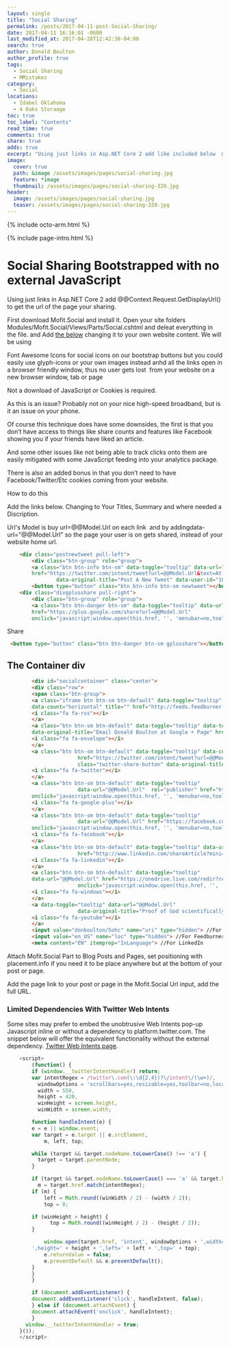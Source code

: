 ```yaml
---
layout: single
title: "Social Sharing"
permalink: /posts/2017-04-11-post-Social-Sharing/
date: 2017-04-11 16:16:01 -0600
last_modified_at: 2017-04-28T12:42:38-04:00
search: true
author: Donald Boulton
author_profile: true
tags:
  - Social Sharing
  - MMistakes
category:
  - Social
locations:
  - Idabel Oklahoma
  - 4 Oaks Storaage
toc: true
toc_label: "Contents"
read_time: true
comments: true
share: true
adds: true
excerpt: "Using just links in Asp.NET Core 2 add like included below  @@Context.Request.GetDisplayUrl(), to get the url of the page your sharing. View the source of this repo to see how to do it in Jekyll"
image:
  cover: true
  path: &image /assets/images/pages/social-sharing.jpg
  feature: *image
  thumbnail: /assets/images/pages/social-sharing-320.jpg
header:
  image: /assets/images/pages/social-sharing.jpg
  teaser: /assets/images/pages/social-sharing-320.jpg       
---
```


{% include octo-arm.html %}

{% include page-intro.html %}

# Social Sharing Bootstrapped with no external JavaScript

Using just links in Asp.NET Core 2 add @@Context.Request.GetDisplayUrl() to get the url of the page your sharing.

First download Mofit.Social and install it. Open your site folders Modules/Mofit.Social/Views/Parts/Social.cshtml and deleat everything in the file. and Add [the below](#below) changing it to your own website content. We will be using 

Font Awesome Icons for social icons on our bootstrap buttons but you could easily use glyph-icons or your own images instead anhd all the links open in a browser friendly window, thus no user gets lost  from your website on a new browser window, tab or page

Not a download of JavaScript or Cookies is required.

As this is an issue? Probably not on your nice high-speed broadband, but is it an issue on your phone.

Of course this technique does have some downsides, the first is that you don’t have access to things like share counts and features like Facebook showing you if your friends have liked an article.

And some other issues like not being able to track clicks onto them are easily mitigated with some JavaScript feeding into your analytics package.

There is also an added bonus in that you don’t need to have Facebook/Twitter/Etc cookies coming from your website.

How to do this

Add the links below. Changing to Your Titles, Summary and where needed a Discription.

Url's Model is buy url=@@Model.Url on each link  and by addingdata-url="@@Model.Url" so the page your user is on gets shared, instead of your website home url.

```html
    <div class="postnewtweet pull-left">
        <div class="btn-group" role="group">
        <a class="btn btn-info btn-sm" data-toggle="tooltip" data-url="@@Model.Url"
        href="https://twitter.com/intent/tweet?url=@@Model.Url&text=At Don Boulton.com&via=donboulton"
                data-original-title="Post A New Tweet" data-user-id="105217183">
        <button type="button" class="btn btn-info btn-sm newtweet"></button>Tweet</a>
    <div class="divgplusshare pull-right">
        <div class="btn-group" role="group">
        <a class="btn btn-danger btn-sm" data-toggle="tooltip" data-url="@@Model.Url"
        href="https://plus.google.com/share?url=@@Model.Url"
        onclick="javascript:window.open(this.href, '', 'menubar=no,toolbar=no,resizable=yes,scrollbars=yes,height=600,width=600');return false;" data-original-title="Share on Google+">
```

 Share

```html
 <button type="button" class="btn btn-danger btn-sm gplusshare"></button></a>
 ```

## The Container div

```html
        <div id="socialcontainer" class="center">
        <div class="row">
        <span class="btn-group">
        <a class="iframe btn btn-sm btn-default" data-toggle="tooltip" data-url="@@Model.Url"
        data-count="horizontal" title="" href="http://feeds.feedburner.com/donboulton/Sohc" data-original-title="Don Boulton Blog RSS">
        <i class="fa fa-rss"></i>
        </a>
        <a class="btn btn-sm btn-default" data-toggle="tooltip" data-toggle="tooltip"
        data-original-title="Email Donald Boulton at Google + Page" href="mailto:don-boulton-4557@pages.plusgoogle.com" onclick="javascript:window.open(this.href, '', 'menubar=no,toolbar=no,resizable=yes,scrollbars=yes,height=600,width=600');return false;">
        <i class="fa fa-envelope"></i>
        </a> 
        <a class="btn btn-sm btn-default" data-toggle="tooltip" data-count="horizontal" 
                       href="https://twitter.com/intent/tweet?url=@@Model.Url&text=YOUR TEXT&via=TWITTER USERNAME" 
                       class="twitter-share-button" data-original-title="Twitter Share" data-user-id="TWITTER USER ID">
        <i class="fa fa-twitter"></i>
        </a>
        <a class="btn btn-sm btn-default" data-toggle="tooltip" 
                       data-url="@@Model.Url"  rel="publisher" href="https://plus.google.com/share?url=@@Model.Url" 
        onclick="javascript:window.open(this.href, '', 'menubar=no,toolbar=no,resizable=yes,scrollbars=yes,height=600,width=600');return false;" data-original-title="Share on Google+">
        <i class="fa fa-google-plus"></i>
        </a>
        <a class="btn btn-sm btn-default" data-toggle="tooltip" 
                       data-url="@@Model.Url" href="https://facebook.com/?n=donboulton"
        onclick="javascript:window.open(this.href, '', 'menubar=no,toolbar=no,resizable=yes,scrollbars=yes,height=600,width=600');return false;" data-original-title="Facebook" >
        <i class="fa fa-facebook"></i>
        </a>
        <a class="btn btn-sm btn-default" data-toggle="tooltip" data-url="@@Model.Url"
                       href="http://www.linkedin.com/shareArticle?mini=true&url=@@Model.Url&title=YOUR TITLE%20Website&summary=My%20favorite%20web%20site&source=YOR WEBSITE URL" onclick="javascript:window.open(this.href, '', 'menubar=no,toolbar=no,resizable=yes,scrollbars=yes,height=600,width=600');return false;" data-original-title="LinkedIn">
        <i class="fa fa-linkedin"></i>
        </a>
        <a class="btn btn-sm btn-default" data-toggle="tooltip"
        data-url="@@Model.Url" href="https://onedrive.live.com/redir?resid=BFE52B3504AE372E%21135" 
                       onclick="javascript:window.open(this.href, '', 'menubar=no,toolbar=no,resizable=yes,scrollbars=yes,height=600,width=600');return false;" data-original-title="My One Drive">
        <i class="fa fa-windows"></i>
        </a>
        <a data-toggle="tooltip" data-url="@@Model.Url"
                       data-original-title="Proof of God scientifically" class="youtube btn btn-sm btn-default" href="http://www.youtube.com/embed/p00AYijRJy4?feature=player_detailpage">
        <i class="fa fa-youtube"></i>
        </a>
        <input value="donboulton/Sohc" name="uri" type="hidden"> //For Feedburner
        <input value="en_US" name="loc" type="hidden"> //For Feedburner
        <meta content="EN" itemprop="InLanguage"> //For LinkedIn
```

Attach Mofit.Social Part to Blog Posts and Pages, set positioning with placement.info if you need it to be place anywhere but at the bottom of your post or page.

Add the page link to your post or page in the Mofit.Social Url input, add the full URL.

### Limited Dependencies With Twitter Web Intents

Some sites may prefer to embed the unobtrusive Web Intents pop-up Javascript inline or without a dependency to platform.twitter.com. The snippet below will offer the equivalent functionality without the external dependency. [Twitter Web Intents page](https://dev.twitter.com/web/intents "Twitter Web Intents").

```javascript
    <script>
        (function() {
        if (window.__twitterIntentHandler) return;
        var intentRegex = /twitter\.com(\:\d{2,4})?\/intent\/(\w+)/,
          windowOptions = 'scrollbars=yes,resizable=yes,toolbar=no,location=yes',
          width = 550,
          height = 420,
          winHeight = screen.height,
          winWidth = screen.width;

        function handleIntent(e) {
        e = e || window.event;
        var target = e.target || e.srcElement,
            m, left, top;

        while (target && target.nodeName.toLowerCase() !== 'a') {
          target = target.parentNode;
        }

        if (target && target.nodeName.toLowerCase() === 'a' && target.href) {
          m = target.href.match(intentRegex);
        if (m) {
            left = Math.round((winWidth / 2) - (width / 2));
            top = 0;

        if (winHeight > height) {
              top = Math.round((winHeight / 2) - (height / 2));
        }

            window.open(target.href, 'intent', windowOptions + ',width=' + width +
        ',height=' + height + ',left=' + left + ',top=' + top);
            e.returnValue = false;
            e.preventDefault && e.preventDefault();
        }
        }
        }

        if (document.addEventListener) {
        document.addEventListener('click', handleIntent, false);
        } else if (document.attachEvent) {
        document.attachEvent('onclick', handleIntent);
        }
      window.__twitterIntentHandler = true;
    }());
    </script>
```
